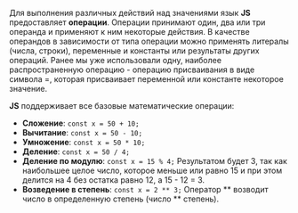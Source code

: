 Для выполнения различных действий над значениями язык **JS** предоставляет **операции**. Операции принимают один, два или три операнда и применяют к ним некоторые действия. В качестве операндов в зависимости от типа операции можно применять литералы (числа, строки), переменные и константы или результаты других операций. Ранее мы уже использовали одну, наиболее распространенную операцию - операцию присваивания в виде символа =, которая присваивает переменной или константе некоторое значение.

**JS** поддерживает все базовые математические операции:
- **Сложение**: ```const x = 50 + 10;```
- **Вычитание**: ```const x = 50 - 10;```
- **Умножение**: ```const x = 50 * 10;```
- **Деление**: ```const x = 50 / 4;```
- **Деление по модулю**: ```const x = 15 % 4;``` Результатом будет 3, так как наибольшее целое число, которое меньше или равно 15 и при этом делится на 4 без остатка равно 12, а 15 - 12 = 3.
- **Возведение в степень**: ```const x = 2 ** 3;``` Оператор ** возводит число в определенную степень (число ** степень).